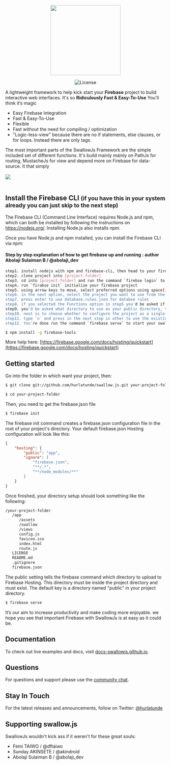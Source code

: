 
<p align="center">
<a href="https://docs-swallowjs.github.io/" target="_blank">
<img width="220"src="https://raw.githubusercontent.com/hurlatunde/swallow.js/master/app/swallow/utility/css/img/swallo_logo_footer.png">
</a>
</p>

<p align="center">
  <img src="https://img.shields.io/npm/l/vue.svg" alt="License">
</p>

A lightweight framework to help kick start your <b>Firebase</b> project to build interactive web interfaces. It's so <strong>Ridiculously Fast & Easy-To-Use</strong> You’ll think it’s magic
- Easy Firebase Integration
- Fast & Easy-To-Use
- Flexible
- Fast without the need for compiling / optimization
- "Logic-less-view" because there are no if statements, else clauses, or for loops. Instead there are only tags.

The most important parts of the SwallowJs Framework are the simple included set of different functions. It's build mainly mainly on PathJs for routing, MustacheJs for view and depend more on Firebase for data-source. It that simply
<br>
<br>
<img src="https://raw.githubusercontent.com/hurlatunde/swallow.js/master/app/swallow/utility/css/img/swallow.png" />
<br>
<br>

## Install the Firebase CLI <small>(if you have this in your system already you can just skip to the next step)</small>

The Firebase CLI (Command Line Interface) requires Node.js and npm, which can both be installed by following the instructions on https://nodejs.org/. Installing Node.js also installs npm.

Once you have Node.js and npm installed, you can install the Firebase CLI via npm:


#### Step by step explanation of how to get firebase up and running : author Abolaji Sulaiman B / @abolaji_dev

```bash
step1. install nodejs with npm and firebase-cli, then head to your firebase console and create a project
step2. clone project into [project-folder]
step3. cd into [project-folder] and run the command `firebse login` to login
step4. run `firabse init` initialize your firebase project
step5. using arrow keys to move, select preferred options using space(i'd advice you select all) and press enter when you are done
step6. in the next option, select the project you want to use from the list of projects
step7. press enter to use database.rules.json for databse rules
step8. if you selected the Functions option in step5 you'd be asked if you want to install the dependencies to your functions directory press enter or type `y` to install or cd into funtions folder and run `npm install` after the setup.
step9. you'd be asked what directory to use as your public directory, type `app` and press enter.
step10. next is to choose whether to configure the project as a single-app or not, type `y` and press enter.
step11. type `n` and press in the next step in other to use the existing index.html. (this step is important).
step12. You're done run the command `firebase serve` to start your swallow app.
```

```bash
$ npm install -g firebase-tools
```

More help here: [https://firebase.google.com/docs/hosting/quickstart](https://firebase.google.com/docs/hosting/quickstart)

## Getting started

Go into the folder in which want your project, then:

```bash
$ git clone git://github.com/hurlatunde/swallow.js.git your-project-folder
```

```bash
$ cd your-project-folder
```

Then, you need to get the firebase.json file

```bash
$ firebase init
```
The firebase init command creates a firebase.json configuration file in the root of your project's directory. Your default firebase.json Hosting configuration will look like this:

```json
{
    "hosting": {
        "public": "app",
        "ignore": [
            "firebase.json",
            "**/.*",
            "**/node_modules/**"
        ]
    }
}
```

Once finished, your directory setup should look something like the following:

```html
/your-project-folder
   /app
      /assets
      /swallow
      /views
      config.js
      favicon.ico
      index.html
      route.js
   LICENSE
   README.md
   .gitignore
   firebase.json
```

The public setting tells the firebase command which directory to upload to Firebase Hosting. This directory must be inside the project directory and must exist. The default key is a directory named "public" in your project directory.

```bash
$ firebase serve
```
It’s our aim to increase productivity and make coding more enjoyable. we hope you see that important Firebase with SwallowJs is at easy as it could be.

## Documentation

To check out live examples and docs, visit [docs-swallowjs.github.io](https://docs-swallowjs.github.io/).

## Questions

For questions and support please use the [community chat](https://chat.vuejs.org/).

## Stay In Touch

For the latest releases and announcements, follow on Twitter: [@hurlatunde](https://twitter.com/hurlatunde)

## Supporting swallow.js

SwallowJs wouldn't kick ass if it weren't for these great souls:

<ul>
<li> Femi TAIWO / @dftaiwo </li>
<li> Sunday AKINSETE / @akindroid </li>
<li> Abolaji Sulaiman B / @abolaji_dev </li>
</ul>
